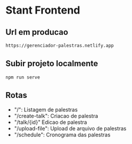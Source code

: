 # Stant Frontend

## Url em producao

```
https://gerenciador-palestras.netlify.app
```

## Subir projeto localmente

```
npm run serve
```

## Rotas

- "/": Listagem de palestras
- "/create-talk": Criacao de palestra
- "/talk/{id}" Edicao de palestra
- "/upload-file": Upload de arquivo de palestras
- "/schedule": Cronograma das palestras
